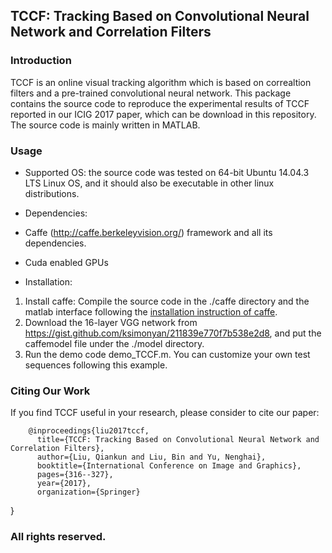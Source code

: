 ## TCCF: Tracking Based on Convolutional Neural Network and Correlation Filters

### Introduction
TCCF is an online visual tracking algorithm which is based on correaltion filters and a pre-trained convolutional neural network. This package contains the source code to reproduce the experimental results of TCCF reported in our ICIG 2017 paper, which can be download in this repository. The source code is mainly written in MATLAB.

### Usage

* Supported OS: the source code was tested on 64-bit Ubuntu 14.04.3 LTS Linux OS, and it should also be executable in other linux distributions.

* Dependencies: 
 * Caffe (http://caffe.berkeleyvision.org/) framework and all its dependencies. 
 * Cuda enabled GPUs

* Installation: 
 1. Install caffe: Compile the source code in the ./caffe directory and the matlab interface following the [installation instruction of caffe](http://caffe.berkeleyvision.org/installation.html).
 2. Download the 16-layer VGG network from https://gist.github.com/ksimonyan/211839e770f7b538e2d8, and put the caffemodel file under the ./model directory.
 3. Run the demo code demo_TCCF.m. You can customize your own test sequences following this example.

### Citing Our Work

If you find TCCF useful in your research, please consider to cite our paper:

        @inproceedings{liu2017tccf,
          title={TCCF: Tracking Based on Convolutional Neural Network and Correlation Filters},
          author={Liu, Qiankun and Liu, Bin and Yu, Nenghai},
          booktitle={International Conference on Image and Graphics},
          pages={316--327},
          year={2017},
          organization={Springer}
}


### All rights reserved. 

